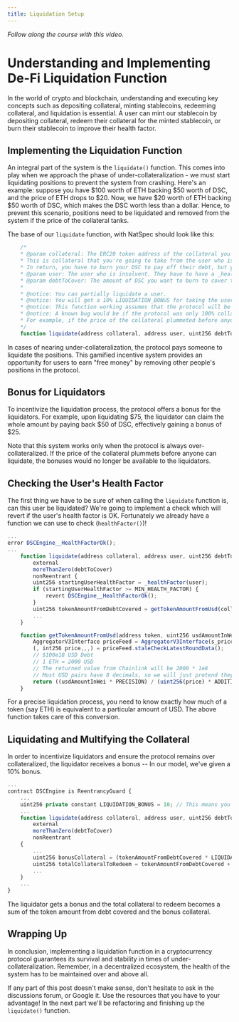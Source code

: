 ```yaml
---
title: Liquidation Setup
---
```


_Follow along the course with this video._



# Understanding and Implementing De-Fi Liquidation Function

In the world of crypto and blockchain, understanding and executing key concepts such as depositing collateral, minting stablecoins, redeeming collateral, and liquidation is essential. A user can mint our stablecoin by depositing collateral, redeem their collateral for the minted stablecoin, or burn their stablecoin to improve their health factor.

## Implementing the Liquidation Function

An integral part of the system is the `liquidate()` function. This comes into play when we approach the phase of under-collateralization - we must start liquidating positions to prevent the system from crashing. Here's an example: suppose you have $100 worth of ETH backing $50 worth of DSC, and the price of ETH drops to $20. Now, we have $20 worth of ETH backing $50 worth of DSC, which makes the DSC worth less than a dollar. Hence, to prevent this scenario, positions need to be liquidated and removed from the system if the price of the collateral tanks.

The base of our `liquidate` function, with NatSpec should look like this:

```js
    /*
    * @param collateral: The ERC20 token address of the collateral you're using to make the protocol solvent again.
    * This is collateral that you're going to take from the user who is insolvent.
    * In return, you have to burn your DSC to pay off their debt, but you don't pay off your own.
    * @param user: The user who is insolvent. They have to have a _healthFactor below MIN_HEALTH_FACTOR
    * @param debtToCover: The amount of DSC you want to burn to cover the user's debt.
    *
    * @notice: You can partially liquidate a user.
    * @notice: You will get a 10% LIQUIDATION_BONUS for taking the users funds.
    * @notice: This function working assumes that the protocol will be roughly 150% overcollateralized in order for this to work.
    * @notice: A known bug would be if the protocol was only 100% collateralized, we wouldn't be able to liquidate anyone.
    * For example, if the price of the collateral plummeted before anyone could be liquidated.
    */
    function liquidate(address collateral, address user, uint256 debtToCover) external moreThanZero nonReentrant {...}
```

In cases of nearing under-collateralization, the protocol pays someone to liquidate the positions. This gamified incentive system provides an opportunity for users to earn "free money" by removing other people's positions in the protocol.

## Bonus for Liquidators

To incentivize the liquidation process, the protocol offers a bonus for the liquidators. For example, upon liquidating $75, the liquidator can claim the whole amount by paying back $50 of DSC, effectively gaining a bonus of $25.

Note that this system works only when the protocol is always over-collateralized. If the price of the collateral plummets before anyone can liquidate, the bonuses would no longer be available to the liquidators.

## Checking the User's Health Factor

The first thing we have to be sure of when calling the `liquidate` function is, can this user be liquidated? We're going to implement a check which will revert if the user's health factor is OK. Fortunately we already have a function we can use to check (`healthFactor()`)!

```js
...
error DSCEngine__HealthFactorOk();
...
    function liquidate(address collateral, address user, uint256 debtToCover)
        external
        moreThanZero(debtToCover)
        nonReentrant {
        uint256 startingUserHealthFactor = _healthFactor(user);
        if (startingUserHealthFactor >= MIN_HEALTH_FACTOR) {
            revert DSCEngine__HealthFactorOk();
        }
        uint256 tokenAmountFromDebtCovered = getTokenAmountFromUsd(collateral, debtToCover);
        ...
    }
```

```js
    function getTokenAmountFromUsd(address token, uint256 usdAmountInWei) public view returns (uint256) {
        AggregatorV3Interface priceFeed = AggregatorV3Interface(s_priceFeeds[token]);
        (, int256 price,,,) = priceFeed.staleCheckLatestRoundData();
        // $100e18 USD Debt
        // 1 ETH = 2000 USD
        // The returned value from Chainlink will be 2000 * 1e8
        // Most USD pairs have 8 decimals, so we will just pretend they all do
        return ((usdAmountInWei * PRECISION) / (uint256(price) * ADDITIONAL_FEED_PRECISION));
    }
```

For a precise liquidation process, you need to know exactly how much of a token (say ETH) is equivalent to a particular amount of USD. The above function takes care of this conversion.

## Liquidating and Multifying the Collateral

In order to incentivize liquidators and ensure the protocol remains over collateralized, the liquidator receives a bonus -- In our model, we've given a 10% bonus.

```js
...
contract DSCEngine is ReentrancyGuard {
    ...
    uint256 private constant LIQUIDATION_BONUS = 10; // This means you get assets at a 10% discount when liquidating
    ...
    function liquidate(address collateral, address user, uint256 debtToCover)
        external
        moreThanZero(debtToCover)
        nonReentrant
    {
        ...
        uint256 bonusCollateral = (tokenAmountFromDebtCovered * LIQUIDATION_BONUS) / 100;
        uint256 totalCollateralToRedeem = tokenAmountFromDebtCovered + bonusCollateral;
        ...
    }
    ...
}
```

The liquidator gets a bonus and the total collateral to redeem becomes a sum of the token amount from debt covered and the bonus collateral.

## Wrapping Up

In conclusion, implementing a liquidation function in a cryptocurrency protocol guarantees its survival and stability in times of under-collateralization. Remember, in a decentralized ecosystem, the health of the system has to be maintained over and above all.

If any part of this post doesn't make sense, don't hesitate to ask in the discussions forum, or Google it. Use the resources that you have to your advantage! In the next part we'll be refactoring and finishing up the `liquidate()` function.
